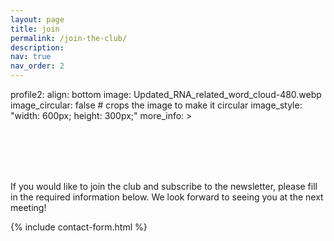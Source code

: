 ```yaml
---
layout: page
title: join
permalink: /join-the-club/
description: 
nav: true
nav_order: 2
---
```


profile2:
  align: bottom
  image: Updated_RNA_related_word_cloud-480.webp
  image_circular: false # crops the image to make it circular
  image_style: "width: 600px; height: 300px;"
  more_info: >
    <p></p>
    <p></p>
    <p></p>
    <br><br><br><br>



If you would like to join the club and subscribe to the newsletter, please fill in the required information below. We look forward to seeing you at the next meeting!

{% include contact-form.html %}



